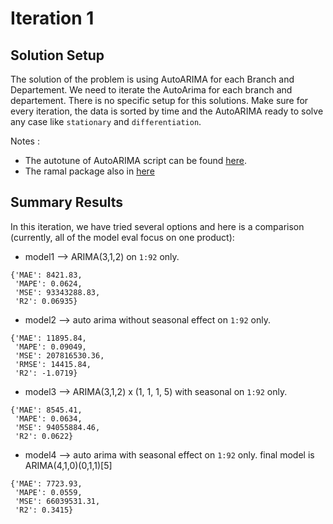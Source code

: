 # Iteration 1

## Solution Setup

The solution of the problem is using AutoARIMA for each Branch and Departement.
We need to iterate the AutoArima for each branch and departement. There is no specific setup for this solutions. 
Make sure for every iteration, the data is sorted by time and the AutoARIMA ready to solve any case like `stationary` and `differentiation`. 

Notes :
* The autotune of AutoARIMA script can be found [here](). 
* The ramal package also in [here]() 

## Summary Results

In this iteration, we have tried several options and here is a comparison (currently, all of the model eval focus on one product):

* model1 --> ARIMA(3,1,2) on `1:92` only.

```
{'MAE': 8421.83,
 'MAPE': 0.0624,
 'MSE': 93343288.83,
 'R2': 0.06935}
```

* model2 --> auto arima without seasonal effect on `1:92` only.
```
{'MAE': 11895.84,
 'MAPE': 0.09049,
 'MSE': 207816530.36,
 'RMSE': 14415.84,
 'R2': -1.0719}
```

* model3 --> ARIMA(3,1,2) x (1, 1, 1, 5) with seasonal on `1:92` only.

```
{'MAE': 8545.41,
 'MAPE': 0.0634,
 'MSE': 94055884.46,
 'R2': 0.0622}
```

* model4 --> auto arima with seasonal effect on `1:92` only. final model is ARIMA(4,1,0)(0,1,1)[5]

```
{'MAE': 7723.93,
 'MAPE': 0.0559,
 'MSE': 66039531.31,
 'R2': 0.3415}
```
